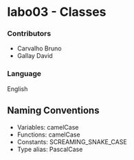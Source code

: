 # labo03 - Classes

### Contributors
* Carvalho Bruno
* Gallay David

### Language
English

## Naming Conventions
* Variables: camelCase
* Functions: camelCase
* Constants: SCREAMING_SNAKE_CASE
* Type alias: PascalCase
